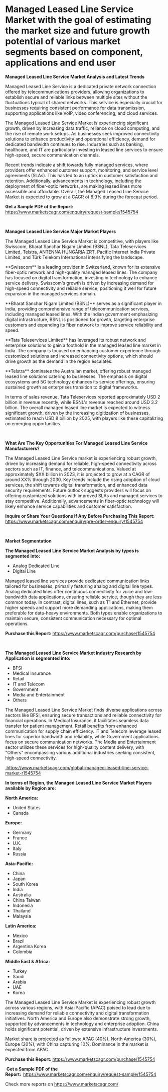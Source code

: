 <p><h1>Managed Leased Line Service Market with the goal of estimating the market size and future growth potential of various market segments based on component, applications and end user</h1></p><p><strong>Managed Leased Line Service Market Analysis and Latest Trends</strong></p>
<p><p>Managed Leased Line Service is a dedicated private network connection offered by telecommunications providers, allowing organizations to establish secure and reliable links between multiple sites without the fluctuations typical of shared networks. This service is especially crucial for businesses requiring consistent performance for data transmission, supporting applications like VoIP, video conferencing, and cloud services.</p><p>The Managed Leased Line Service Market is experiencing significant growth, driven by increasing data traffic, reliance on cloud computing, and the rise of remote work setups. As businesses seek improved connectivity solutions to enhance productivity and operational efficiency, demand for dedicated bandwidth continues to rise. Industries such as banking, healthcare, and IT are particularly investing in leased line services to ensure high-speed, secure communication channels.</p><p>Recent trends indicate a shift towards fully managed services, where providers offer enhanced customer support, monitoring, and service level agreements (SLAs). This has led to an uptick in customer satisfaction and retention. Additionally, advancements in technology, including the deployment of fiber-optic networks, are making leased lines more accessible and affordable. Overall, the Managed Leased Line Service Market is expected to grow at a CAGR of 8.9% during the forecast period.</p></p>
<p><strong>Get a Sample PDF of the Report:&nbsp;</strong> <a href="https://www.marketscagr.com/enquiry/request-sample/1545754?utm_campaign=2924&utm_medium=2&utm_source=Github&utm_content=ia&utm_term=11032025&utm_id=managed-leased-line-service">https://www.marketscagr.com/enquiry/request-sample/1545754</a></p>
<p>&nbsp;</p>
<p><strong>Managed Leased Line Service Major Market Players</strong></p>
<p><p>The Managed Leased Line Service Market is competitive, with players like Swisscom, Bharat Sanchar Nigam Limited (BSNL), Tata Teleservices Limited, Telstra, ANTENNA HUNGÁRIA ZRT, Pacific Internet India Private Limited, and Türk Telekom International intensifying the landscape.</p><p>**Swisscom** is a leading provider in Switzerland, known for its extensive fiber-optic network and high-quality managed leased lines. The company has focused on digital transformation, investing in technology to enhance service delivery. Swisscom's growth is driven by increasing demand for high-speed connectivity and reliable service, positioning it well for future expansion in the managed services domain.</p><p>**Bharat Sanchar Nigam Limited (BSNL)** serves as a significant player in India, providing comprehensive range of telecommunication services, including managed leased lines. With the Indian government emphasizing digital infrastructure, BSNL is positioned for growth, targeting enterprise customers and expanding its fiber network to improve service reliability and speed.</p><p>**Tata Teleservices Limited** has leveraged its robust network and enterprise solutions to gain a foothold in the managed leased line market in India. The company is focused on enhancing customer experience through customized solutions and increased connectivity options, which should drive growth as the demand in the region escalates.</p><p>**Telstra** dominates the Australian market, offering robust managed leased line solutions catering to businesses. The emphasis on digital ecosystems and 5G technology enhances its service offerings, ensuring sustained growth as enterprises transition to digital frameworks.</p><p>In terms of sales revenue, Tata Teleservices reported approximately USD 2 billion in revenue recently, while BSNL's revenue reached around USD 3.2 billion. The overall managed leased line market is expected to witness significant growth, driven by the increasing digitization of businesses, estimated to reach USD 8 billion by 2025, with players like these capitalizing on emerging opportunities.</p></p>
<p>&nbsp;</p>
<p><strong>What Are The Key Opportunities For Managed Leased Line Service Manufacturers?</strong></p>
<p><p>The Managed Leased Line Service market is experiencing robust growth, driven by increasing demand for reliable, high-speed connectivity across sectors such as IT, finance, and telecommunications. Valued at approximately $XX billion in 2023, it is projected to grow at a CAGR of around XX% through 2030. Key trends include the rising adoption of cloud services, the shift towards digital transformation, and enhanced data security requirements. Future outlook suggests providers will focus on offering customized solutions with improved SLAs and managed services to stay competitive. Additionally, advancements in fiber-optic technology will likely enhance service capabilities and customer satisfaction.</p></p>
<p><strong>Inquire or Share Your Questions If Any Before Purchasing This Report:</strong> <a href="https://www.marketscagr.com/enquiry/pre-order-enquiry/1545754?utm_campaign=2924&utm_medium=2&utm_source=Github&utm_content=ia&utm_term=11032025&utm_id=managed-leased-line-service">https://www.marketscagr.com/enquiry/pre-order-enquiry/1545754</a></p>
<p>&nbsp;</p>
<p><strong>Market Segmentation</strong></p>
<p><strong>The Managed Leased Line Service Market Analysis by types is segmented into:</strong></p>
<p><ul><li>Analog Dedicated Line</li><li>Digital Line</li></ul></p>
<p><p>Managed leased line services provide dedicated communication links tailored for businesses, primarily featuring analog and digital line types. Analog dedicated lines offer continuous connectivity for voice and low-bandwidth data applications, ensuring reliable service, though they are less common today. In contrast, digital lines, such as T1 and Ethernet, provide higher speeds and support more demanding applications, making them preferable for data-heavy environments. Both types enable organizations to maintain secure, consistent communication necessary for optimal operations.</p></p>
<p><strong>Purchase this Report:&nbsp;</strong><a href="https://www.marketscagr.com/purchase/1545754?utm_campaign=2924&utm_medium=2&utm_source=Github&utm_content=ia&utm_term=11032025&utm_id=managed-leased-line-service">https://www.marketscagr.com/purchase/1545754</a></p>
<p>&nbsp;</p>
<p><strong>The Managed Leased Line Service Market Industry Research by Application is segmented into:</strong></p>
<p><ul><li>BFSI</li><li>Medical Insurance</li><li>Retail</li><li>IT and Telecom</li><li>Government</li><li>Media and Entertainment</li><li>Others</li></ul></p>
<p><p>The Managed Leased Line Service Market finds diverse applications across sectors like BFSI, ensuring secure transactions and reliable connectivity for financial operations. In Medical Insurance, it facilitates seamless data transfer for patient management. Retail benefits from enhanced communication for supply chain efficiency. IT and Telecom leverage leased lines for superior bandwidth and reliability, while Government applications focus on secure communication networks. The Media and Entertainment sector utilizes these services for high-quality content delivery, with "Others" encompassing various additional industries seeking consistent, high-speed connectivity.</p></p>
<p><a href="https://www.marketscagr.com/global-managed-leased-line-service-market-r1545754?utm_campaign=2924&utm_medium=2&utm_source=Github&utm_content=ia&utm_term=11032025&utm_id=managed-leased-line-service">&nbsp;https://www.marketscagr.com/global-managed-leased-line-service-market-r1545754</a></p>
<p><strong>In terms of Region, the Managed Leased Line Service Market Players available by Region are:</strong></p>
<p>
    <p> <strong> North America: </strong>
        <ul>
            <li>United States</li>
            <li>Canada</li>
        </ul>
        </p> 
    <p> <strong> Europe: </strong>
        <ul>
            <li>Germany</li>
            <li>France</li>
            <li>U.K.</li>
            <li>Italy</li>
            <li>Russia</li>
        </ul>
        </p> 
    <p> <strong> Asia-Pacific: </strong>
        <ul>
            <li>China</li>
            <li>Japan</li>
            <li>South Korea</li>
            <li>India</li>
            <li>Australia</li>
            <li>China Taiwan</li>
            <li>Indonesia</li>
            <li>Thailand</li>
            <li>Malaysia</li>
        </ul>
        </p> 
    <p> <strong> Latin America: </strong>
        <ul>
            <li>Mexico</li>
            <li>Brazil</li>
            <li>Argentina Korea</li>
            <li>Colombia</li>
        </ul>
        </p> 
    <p> <strong> Middle East & Africa: </strong>
        <ul>
            <li>Turkey</li>
            <li>Saudi</li>
            <li>Arabia</li>
            <li>UAE</li>
            <li>Korea</li>
        </ul>
    </p>
    </p>
<p><p>The Managed Leased Line Service Market is experiencing robust growth across various regions, with Asia-Pacific (APAC) poised to lead due to increasing demand for reliable connectivity and digital transformation initiatives. North America and Europe also demonstrate strong growth, supported by advancements in technology and enterprise adoption. China holds significant potential, driven by extensive infrastructure investments. </p><p>Market share is projected as follows: APAC (40%), North America (30%), Europe (20%), with China capturing 10%. Dominance in the market is expected from APAC.</p></p>
<p><strong>Purchase this Report: </strong><a href="https://www.marketscagr.com/purchase/1545754?utm_campaign=2924&utm_medium=2&utm_source=Github&utm_content=ia&utm_term=11032025&utm_id=managed-leased-line-service">https://www.marketscagr.com/purchase/1545754</a></p>
<p>&nbsp;<strong>Get a Sample PDF of the Report:&nbsp;&nbsp;</strong><a href="https://www.marketscagr.com/enquiry/request-sample/1545754?utm_campaign=2924&utm_medium=2&utm_source=Github&utm_content=ia&utm_term=11032025&utm_id=managed-leased-line-service">https://www.marketscagr.com/enquiry/request-sample/1545754</a></p>
<p><strong></strong></p>
<p>Check more reports on <a href="https://www.marketscagr.com/?utm_campaign=2924&utm_medium=2&utm_source=Github&utm_content=ia&utm_term=11032025&utm_id=managed-leased-line-service">https://www.marketscagr.com/</a></p>